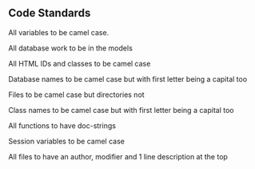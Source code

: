 ## Code Standards

All variables to be camel case.

All database work to be in the models

All HTML IDs and classes to be camel case

Database names to be camel case but with first letter being a capital too

Files to be camel case but directories not

Class names to be camel case but with first letter being a capital too

All functions to have doc-strings

Session variables to be camel case

All files to have an author, modifier and 1 line description at the top
